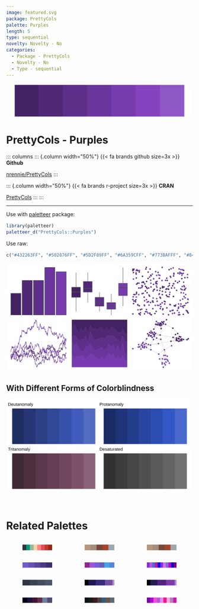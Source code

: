 ```yaml
---
image: featured.svg
package: PrettyCols
palette: Purples
length: 5
type: sequential
novelty: Novelty - No
categories:
  - Package - PrettyCols
  - Novelty - No
  - Type - sequential
---
```


![](featured.svg)

# PrettyCols - Purples 

::: columns
::: {.column width="50%"}
{{< fa brands github size=3x >}}
**Github**

[nrennie/PrettyCols](https://github.com/nrennie/PrettyCols)
:::

::: {.column width="50%"}
{{< fa brands r-project size=3x >}}
**CRAN**

[PrettyCols](https://CRAN.R-project.org/package=PrettyCols)
:::
:::

<hr> 

Use with [paletteer](https://emilhvitfeldt.github.io/paletteer/) package:

```r
library(paletteer)
paletteer_d("PrettyCols::Purples")
```

Use raw:

```r
c("#432263FF", "#502876FF", "#5D2F89FF", "#6A359CFF", "#773BAFFF", "#8444C0FF", "#9057C6FF")
``` 

![](examples.png) <br>

## With Different Forms of Colorblindness

![](colorblind.svg) 

<br>

# Related Palettes

<div class="list" style="display: grid; grid-template-columns: auto auto auto;"> <figure class="figure">
<a href="../../awtools/a_palette/"> <img src="../../awtools/a_palette/featured.svg" style="width: 100%;" class="figure-img"></a>
</figure> <figure class="figure">
<a href="../../ButterflyColors/hamadryas_feronia/"> <img src="../../ButterflyColors/hamadryas_feronia/featured.svg" style="width: 100%;" class="figure-img"></a>
</figure> <figure class="figure">
<a href="../../ButterflyColors/hamadryas_feronia/"> <img src="../../ButterflyColors/hamadryas_feronia/featured.svg" style="width: 100%;" class="figure-img"></a>
</figure> <figure class="figure">
<a href="../../lisa/Prince/"> <img src="../../lisa/Prince/featured.svg" style="width: 100%;" class="figure-img"></a>
</figure> <figure class="figure">
<a href="../../ggthemes/excel_Violet_II/"> <img src="../../ggthemes/excel_Violet_II/featured.svg" style="width: 100%;" class="figure-img"></a>
</figure> <figure class="figure">
<a href="../../miscpalettes/berry/"> <img src="../../miscpalettes/berry/featured.svg" style="width: 100%;" class="figure-img"></a>
</figure> <figure class="figure">
<a href="../../nord/polarnight/"> <img src="../../nord/polarnight/featured.svg" style="width: 100%;" class="figure-img"></a>
</figure> <figure class="figure">
<a href="../../beyonce/X98/"> <img src="../../beyonce/X98/featured.svg" style="width: 100%;" class="figure-img"></a>
</figure> <figure class="figure">
<a href="../../beyonce/X112/"> <img src="../../beyonce/X112/featured.svg" style="width: 100%;" class="figure-img"></a>
</figure> <figure class="figure">
<a href="../../beyonce/X31/"> <img src="../../beyonce/X31/featured.svg" style="width: 100%;" class="figure-img"></a>
</figure> <figure class="figure">
<a href="../../ghibli/SpiritedDark/"> <img src="../../ghibli/SpiritedDark/featured.svg" style="width: 100%;" class="figure-img"></a>
</figure> <figure class="figure">
<a href="../../ggprism/purple_passion/"> <img src="../../ggprism/purple_passion/featured.svg" style="width: 100%;" class="figure-img"></a>
</figure> 
</div>
